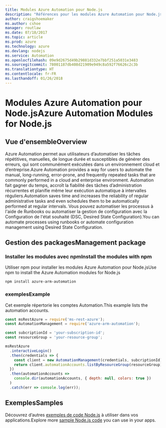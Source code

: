 ```yaml
---
title: Modules Azure Automation pour Node.js
description: "Références pour les modules Azure Automation pour Node.js"
author: craigshoemaker
ms.author: cshoe
manager: routlaw
ms.date: 07/18/2017
ms.topic: article
ms.prod: azure
ms.technology: azure
ms.devlang: nodejs
ms.service: Automation
ms.openlocfilehash: 09e9d2675d49b29881d332e7bbf251a5031e3483
ms.sourcegitcommit: 78001187db408d21909e949c8a592f76626c2c3b
ms.translationtype: HT
ms.contentlocale: fr-FR
ms.lasthandoff: 01/26/2018
---
```

# <a name="azure-automation-modules-for-nodejs"></a><span data-ttu-id="3e2bb-103">Modules Azure Automation pour Node.js</span><span class="sxs-lookup"><span data-stu-id="3e2bb-103">Azure Automation Modules for Node.js</span></span>

## <a name="overview"></a><span data-ttu-id="3e2bb-104">Vue d'ensemble</span><span class="sxs-lookup"><span data-stu-id="3e2bb-104">Overview</span></span>

<span data-ttu-id="3e2bb-105">Azure Automation permet aux utilisateurs d’automatiser les tâches répétitives, manuelles, de longue durée et susceptibles de générer des erreurs, qui sont communément exécutées dans un environnement cloud et d’entreprise.</span><span class="sxs-lookup"><span data-stu-id="3e2bb-105">Azure Automation provides a way for users to automate the manual, long-running, error-prone, and frequently repeated tasks that are commonly performed in a cloud and enterprise environment.</span></span> <span data-ttu-id="3e2bb-106">Automation fait gagner du temps, accroît la fiabilité des tâches d’administration récurrentes et planifie même leur exécution automatique à intervalles réguliers.</span><span class="sxs-lookup"><span data-stu-id="3e2bb-106">Automation saves time and increases the reliability of regular administrative tasks and even schedules them to be automatically performed at regular intervals.</span></span> <span data-ttu-id="3e2bb-107">Vous pouvez automatiser les processus à l'aide de Runbooks ou automatiser la gestion de configuration avec la Configuration de l'état souhaité (DSC, Desired State Configuration).</span><span class="sxs-lookup"><span data-stu-id="3e2bb-107">You can automate processes using runbooks or automate configuration management using Desired State Configuration.</span></span>

## <a name="management-package"></a><span data-ttu-id="3e2bb-108">Gestion des packages</span><span class="sxs-lookup"><span data-stu-id="3e2bb-108">Management package</span></span>

### <a name="install-the-modules-with-npm"></a><span data-ttu-id="3e2bb-109">Installer les modules avec npm</span><span class="sxs-lookup"><span data-stu-id="3e2bb-109">Install the modules with npm</span></span>

<span data-ttu-id="3e2bb-110">Utiliser npm pour installer les modules Azure Automation pour Node.js</span><span class="sxs-lookup"><span data-stu-id="3e2bb-110">Use npm to install the Azure Automation modules for Node.js</span></span>

```bash
npm install azure-arm-automation
```

### <a name="example"></a><span data-ttu-id="3e2bb-111">exemples</span><span class="sxs-lookup"><span data-stu-id="3e2bb-111">Example</span></span>

<span data-ttu-id="3e2bb-112">Cet exemple répertorie les comptes Automation.</span><span class="sxs-lookup"><span data-stu-id="3e2bb-112">This example lists the automation accounts.</span></span>

```javascript
const msRestAzure = require('ms-rest-azure');
const AutomationManagement = require('azure-arm-automation');

const subcriptionId = 'your-subscription-id';
const resourceGroup = 'your-resource-group';

msRestAzure
  .interactiveLogin()
  .then(credentials => {
    const client = new AutomationManagement(credentials, subcriptionId);
    return client.automationAccounts.listByResourceGroup(resourceGroup);
  })
  .then(automationAccounts =>
    console.dir(automationAccounts, { depth: null, colors: true })
  )
  .catch(err => console.log(err));

```

## <a name="samples"></a><span data-ttu-id="3e2bb-113">Exemples</span><span class="sxs-lookup"><span data-stu-id="3e2bb-113">Samples</span></span>

<span data-ttu-id="3e2bb-114">Découvrez d’autres [exemples de code Node.js](https://azure.microsoft.com/resources/samples/?platform=nodejs) à utiliser dans vos applications.</span><span class="sxs-lookup"><span data-stu-id="3e2bb-114">Explore more [sample Node.js code](https://azure.microsoft.com/resources/samples/?platform=nodejs) you can use in your apps.</span></span>
